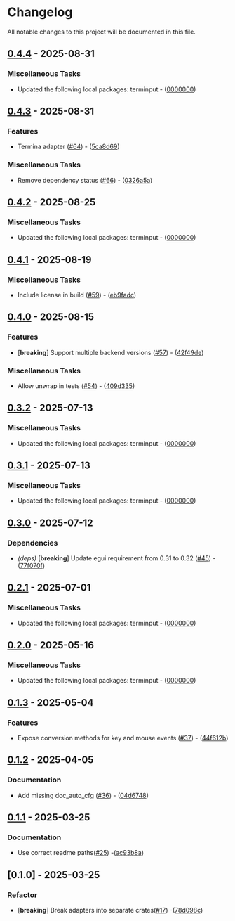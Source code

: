 # Changelog

All notable changes to this project will be documented in this file.

## [0.4.4](https://github.com/aschey/terminput/compare/terminput-egui-v0.4.3..terminput-egui-v0.4.4) - 2025-08-31

### Miscellaneous Tasks

- Updated the following local packages: terminput - ([0000000](https://github.com/aschey/terminput/commit/0000000))

## [0.4.3](https://github.com/aschey/terminput/compare/terminput-egui-v0.4.2..terminput-egui-v0.4.3) - 2025-08-31

### Features

- Termina adapter ([#64](https://github.com/aschey/terminput/issues/64)) - ([5ca8d69](https://github.com/aschey/terminput/commit/5ca8d69ededfa25bef8184dd4f9f11e5fc6fd248))

### Miscellaneous Tasks

- Remove dependency status ([#66](https://github.com/aschey/terminput/issues/66)) - ([0326a5a](https://github.com/aschey/terminput/commit/0326a5a0c0249a07ec226bfcbb007c00b43db489))

## [0.4.2](https://github.com/aschey/terminput/compare/terminput-egui-v0.4.1..terminput-egui-v0.4.2) - 2025-08-25

### Miscellaneous Tasks

- Updated the following local packages: terminput - ([0000000](https://github.com/aschey/terminput/commit/0000000))

## [0.4.1](https://github.com/aschey/terminput/compare/terminput-egui-v0.4.0..terminput-egui-v0.4.1) - 2025-08-19

### Miscellaneous Tasks

- Include license in build ([#59](https://github.com/aschey/terminput/issues/59)) - ([eb9fadc](https://github.com/aschey/terminput/commit/eb9fadc58bb9d8f1ddef2e1d44738257e9c519f0))

## [0.4.0](https://github.com/aschey/terminput/compare/terminput-egui-v0.3.2..terminput-egui-v0.4.0) - 2025-08-15

### Features

- [**breaking**] Support multiple backend versions ([#57](https://github.com/aschey/terminput/issues/57)) - ([42f49de](https://github.com/aschey/terminput/commit/42f49ded1cd86f91cbb9560c8036cea01a827ea9))

### Miscellaneous Tasks

- Allow unwrap in tests ([#54](https://github.com/aschey/terminput/issues/54)) - ([409d335](https://github.com/aschey/terminput/commit/409d335c51af05f6fa53b7ac6b748d3e60df28ad))

## [0.3.2](https://github.com/aschey/terminput/compare/terminput-egui-v0.3.1..terminput-egui-v0.3.2) - 2025-07-13

### Miscellaneous Tasks

- Updated the following local packages: terminput - ([0000000](https://github.com/aschey/terminput/commit/0000000))

## [0.3.1](https://github.com/aschey/terminput/compare/terminput-egui-v0.3.0..terminput-egui-v0.3.1) - 2025-07-13

### Miscellaneous Tasks

- Updated the following local packages: terminput - ([0000000](https://github.com/aschey/terminput/commit/0000000))

## [0.3.0](https://github.com/aschey/terminput/compare/terminput-egui-v0.2.1..terminput-egui-v0.3.0) - 2025-07-12

### Dependencies

- *(deps)* [**breaking**] Update egui requirement from 0.31 to 0.32 ([#45](https://github.com/aschey/terminput/issues/45)) - ([77f070f](https://github.com/aschey/terminput/commit/77f070fb52342a25c48a59509dec4534cab3446e))

## [0.2.1](https://github.com/aschey/terminput/compare/terminput-egui-v0.2.0..terminput-egui-v0.2.1) - 2025-07-01

### Miscellaneous Tasks

- Updated the following local packages: terminput - ([0000000](https://github.com/aschey/terminput/commit/0000000))

## [0.2.0](https://github.com/aschey/terminput/compare/terminput-egui-v0.1.3..terminput-egui-v0.2.0) - 2025-05-16

### Miscellaneous Tasks

- Updated the following local packages: terminput - ([0000000](https://github.com/aschey/terminput/commit/0000000))

## [0.1.3](https://github.com/aschey/terminput/compare/terminput-egui-v0.1.2..terminput-egui-v0.1.3) - 2025-05-04

### Features

- Expose conversion methods for key and mouse events ([#37](https://github.com/aschey/terminput/issues/37)) - ([44f612b](https://github.com/aschey/terminput/commit/44f612bd825563894bae5d9b2a6bd4a1165b43a7))

## [0.1.2](https://github.com/aschey/terminput/compare/terminput-egui-v0.1.1..terminput-egui-v0.1.2) - 2025-04-05

### Documentation

- Add missing doc_auto_cfg ([#36](https://github.com/aschey/terminput/issues/36)) - ([04d6748](https://github.com/aschey/terminput/commit/04d67484b85b73e58b16e9c8ebbb40b53b2a17c3))

## [0.1.1](https://github.com/aschey/terminput/compare/terminput-egui-v0.1.0..terminput-egui-v0.1.1) - 2025-03-25

### Documentation

- Use correct readme paths([#25](https://github.com/aschey/terminput/issues/25)) -([ac93b8a](https://github.com/aschey/terminput/commit/ac93b8ac5611af6642cee47be58ec528412a3653))

## [0.1.0] - 2025-03-25

### Refactor

- [**breaking**] Break adapters into separate crates([#17](https://github.com/aschey/terminput/issues/17)) -([78d098c](https://github.com/aschey/terminput/commit/78d098cf9629a53cab25cd16a488351e95497f69))
